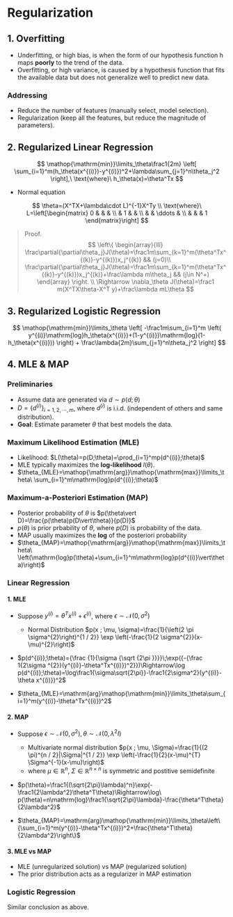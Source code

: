 # Regularization

## 1. Overfitting

- Underfitting, or high bias, is when the form of our hypothesis function h maps **poorly** to the trend of the data.
- Overfitting, or high variance, is caused by a hypothesis function that fits the available data but does not generalize well to predict new data.

### Addressing

- Reduce the number of features (manually select, model selection).
- Regularization (keep all the features, but reduce the magnitude of parameters).

## 2. Regularized Linear Regression

$$
\mathop{\mathrm{min}}\limits_\theta\frac1{2m}
\left[
\sum_{i=1}^m(h_\theta(x^{(i)})-y^{(i)})^2+\lambda\sum_{j=1}^n\theta_j^2
\right],\ \text{where}\ h_\theta(x)=\theta^Tx
$$

- Normal equation

$$
\theta=(X^TX+\lambda\cdot L)^{-1}X^Ty \\
\text{where}\ L=\left[\begin{matrix}
0 &   &   & \\
  & 1 &   & \\
  &   & \ddots & \\
  &   &   & 1
\end{matrix}\right]
$$

> Proof.
> $$
> \left\{
> \begin{array}{lll}
> \frac\partial{\partial\theta_j}J(\theta)=\frac1m\sum_{k=1}^m(\theta^Tx^{(k)}-y^{(k)})x_j^{(k)}  && (j=0)\\
> \frac\partial{\partial\theta_j}J(\theta)=\frac1m\sum_{k=1}^m(\theta^Tx^{(k)}-y^{(k)})x_j^{(k)}+\frac\lambda m\theta_j  && (j\in N^+)
> \end{array}
> \right.
> \\ \Rightarrow
> \nabla_\theta J(\theta)=\frac1 m(X^TX\theta-X^T y)+\frac\lambda mL\theta
> $$

## 3. Regularized Logistic Regression

$$
\mathop{\mathrm{min}}\limits_\theta
\left[
-\frac1m\sum_{i=1}^m
\left(
y^{(i)}\mathrm{log}h_\theta(x^{(i)})+(1-y^{(i)})\mathrm{log}(1-h_\theta(x^{(i)}))
\right) + 
\frac\lambda{2m}\sum_{j=1}^n\theta_j^2
\right]
$$

## 4. MLE & MAP

### Preliminaries

- Assume data are generated via $d\sim p(d;\theta)$
- $D=\{d^{(i)}\}_{i=1,2,\cdots,m}$, where $d^{(i)}$ is i.i.d. (independent of others and same distribution).
- **Goal**: Estimate parameter $\theta$ that best models the data.

### Maximum Likelihood Estimation (MLE)

- Likelihood: $L(\theta)=p(D;\theta)=\prod_{i=1}^mp(d^{(i)};\theta)$
- MLE typically maximizes the **log-likelihood** $l(\theta)$.
- $\theta_{MLE}=\mathop{\mathrm{arg}}\mathop{\mathrm{max}}\limits_\theta\ \sum_{i=1}^m\mathrm{log}p(d^{(i)};\theta)$

### Maximum-a-Posteriori Estimation (MAP)

- Posterior probability of $\theta$ is $p(\theta\vert D)=\frac{p(\theta)p(D\vert\theta)}{p(D)}$
- $p(\theta)$ is prior prbability of $\theta$, where $p(D)$ is probability of the data.
- MAP usually maximizes the **log** of the posteriori probability
- $\theta_{MAP}=\mathop{\mathrm{arg}}\mathop{\mathrm{max}}\limits_\theta\ \left(\mathrm{log}p(\theta)+\sum_{i=1}^m\mathrm{log}p(d^{(i)}\vert\theta)\right)$

### Linear Regression

#### 1. MLE

- Suppose $y^{(i)}=\theta^Tx^{(i)}+\epsilon^{(i)}$, where $\epsilon\sim\mathcal{N}(0,\sigma^2)$ 
    - Normal Distribution $p(x ; \mu, \sigma)=\frac{1}{\left(2 \pi \sigma^{2}\right)^{1 / 2}} \exp \left(-\frac{1}{2 \sigma^{2}}(x-\mu)^{2}\right)$

- $p(d^{(i)};\theta)={\frac {1}{\sigma {\sqrt {2\pi }}}}\;\exp({-{\frac 1{2\sigma ^{2}}(y^{(i)}-\theta^Tx^{(i)})^2}})\Rightarrow\log p(d^{(i)};\theta)=\log\frac1{\sigma\sqrt{2\pi}}-\frac1{2\sigma^2}(y^{(i)}-\theta x^{(i)})^2$
- $\theta_{MLE}=\mathrm{arg}\mathop{\mathrm{min}}\limits_\theta\sum_{i=1}^m(y^{(i)}-\theta^Tx^{(i)})^2$

#### 2. MAP

- Suppose $\epsilon\sim\mathcal N(0, \sigma^2), \theta\sim\mathcal{N}(0,\lambda^2I)$
    - Multivariate normal distribution $p(x ; \mu, \Sigma)=\frac{1}{(2 \pi)^{n / 2}|\Sigma|^{1 / 2}} \exp \left(-\frac{1}{2}(x-\mu)^{T} \Sigma^{-1}(x-\mu)\right)$
    - where $\mu\in\mathbb{R}^n$, $\Sigma\in\mathbb{R}^{n\times n}$ is symmetric and postitive semidefinite

- $p(\theta)=\frac1{(\sqrt{2\pi}\lambda)^n}\exp(-\frac1{2\lambda^2}\theta^T\theta)\Rightarrow\log\ p(\theta)=n\mathrm{log}\frac1{\sqrt{2\pi}\lambda}-\frac{\theta^T\theta}{2\lambda^2}$
- $\theta_{MAP}=\mathrm{arg}\mathop{\mathrm{min}}\limits_\theta\left\{\sum_{i=1}^m(y^{(i)}-\theta^Tx^{(i)})^2+\frac{\theta^T\theta}{2\lambda^2}\right\}$

#### 3. MLE vs MAP

- MLE (unregularized solution) vs MAP (regularized solution)
- The prior distribution acts as a regularizer in MAP estimation

### Logistic Regression

Similar conclusion as above. 